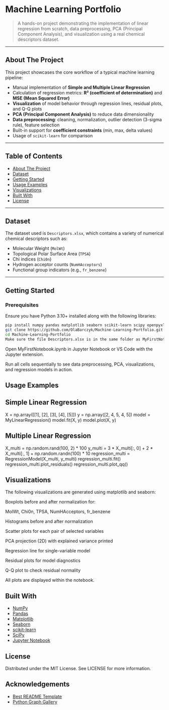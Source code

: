 # Machine Learning Portfolio

> A hands-on project demonstrating the implementation of linear regression from scratch, data preprocessing, PCA (Principal Component Analysis), and visualization using a real chemical descriptors dataset.

---

## About The Project

This project showcases the core workflow of a typical machine learning pipeline:

- Manual implementation of **Simple and Multiple Linear Regression**
- Calculation of regression metrics: **R² (coefficient of determination)** and **MSE (Mean Squared Error)**
- **Visualization** of model behavior through regression lines, residual plots, and Q-Q plots
- **PCA (Principal Component Analysis)** to reduce data dimensionality
- **Data preprocessing**: cleaning, normalization, outlier detection (3-sigma rule), feature selection
- Built-in support for **coefficient constraints** (min, max, delta values)
- Usage of `scikit-learn` for comparison

---

## Table of Contents

- [About The Project](#about-the-project)
- [Dataset](#dataset)
- [Getting Started](#getting-started)
- [Usage Examples](#usage-examples)
- [Visualizations](#visualizations)
- [Built With](#built-with)
- [License](#license)

---

## Dataset

The dataset used is `Descriptors.xlsx`, which contains a variety of numerical chemical descriptors such as:

- Molecular Weight (`MolWt`)
- Topological Polar Surface Area (`TPSA`)
- Chi indices (`Chi0n`)
- Hydrogen acceptor counts (`NumHAcceptors`)
- Functional group indicators (e.g., `fr_benzene`)

---

## Getting Started

### Prerequisites

Ensure you have Python 3.10+ installed along with the following libraries:

```bash
pip install numpy pandas matplotlib seaborn scikit-learn scipy openpyxl
git clone https://github.com/OlaBarczyk/Machine-Learning-Portfolio.git
cd Machine-Learning-Portfolio
Make sure the file Descriptors.xlsx is in the same folder as MyFirstNotebook.ipynb.
```
Open MyFirstNotebook.ipynb in Jupyter Notebook or VS Code with the Jupyter extension.

Run all cells sequentially to see data preprocessing, PCA, visualizations, and regression models in action.
## Usage Examples
## Simple Linear Regression
X = np.array([[1], [2], [3], [4], [5]])
y = np.array([2, 4, 5, 4, 5])
model = MyLinearRegression()
model.fit(X, y)
model.plot(X, y)

## Multiple Linear Regression
X_multi = np.random.rand(100, 2) * 100
y_multi = 3 * X_multi[:, 0] + 2 * X_multi[:, 1] + np.random.randn(100) * 10
regression_multi = RegressionModel(X_multi, y_multi)
regression_multi.fit()
regression_multi.plot_residuals()
regression_multi.plot_qq()

## Visualizations
The following visualizations are generated using matplotlib and seaborn:

Boxplots before and after normalization for:

MolWt, Chi0n, TPSA, NumHAcceptors, fr_benzene

Histograms before and after normalization

Scatter plots for each pair of selected variables

PCA projection (2D) with explained variance printed

Regression line for single-variable model

Residual plots for model diagnostics

Q-Q plot to check residual normality

All plots are displayed within the notebook.

## Built With

- [NumPy](https://numpy.org/)
- [Pandas](https://pandas.pydata.org/)
- [Matplotlib](https://matplotlib.org/)
- [Seaborn](https://seaborn.pydata.org/)
- [scikit-learn](https://scikit-learn.org/)
- [SciPy](https://scipy.org/)
- [Jupyter Notebook](https://jupyter.org/)


## License
Distributed under the MIT License. See LICENSE for more information.

## Acknowledgements

- [Best README Template](https://github.com/othneildrew/Best-README-Template)
- [Python Graph Gallery](https://python-graph-gallery.com/)


